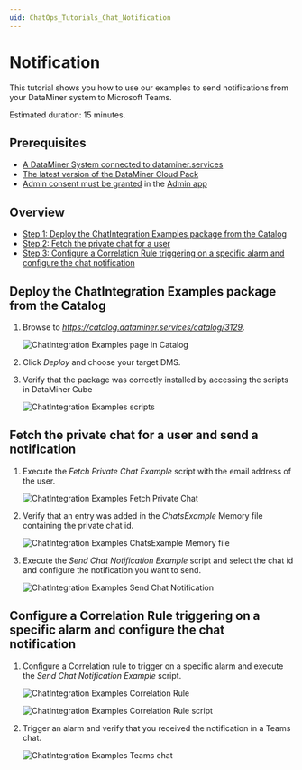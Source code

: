 ```yaml
---
uid: ChatOps_Tutorials_Chat_Notification
---
```


# Notification

This tutorial shows you how to use our examples to send notifications from your DataMiner system to Microsoft Teams.

Estimated duration: 15 minutes.

## Prerequisites

- [A DataMiner System connected to dataminer.services](xref:Connecting_your_DataMiner_System_to_the_cloud)
- [The latest version of the DataMiner Cloud Pack](xref:Managing_cloud-connected_nodes#upgrading-nodes-to-the-latest-dxm-versions)
- [Admin consent must be granted](xref:Granting_admin_consent) in the [Admin app](https://admin.dataminer.services)

## Overview

- [Step 1: Deploy the ChatIntegration Examples package from the Catalog](#deploy-the-chatintegration-examples-package-from-the-catalog)
- [Step 2: Fetch the private chat for a user](#fetch-the-private-chat-for-a-user-and-send-a-notification)
- [Step 3: Configure a Correlation Rule triggering on a specific alarm and configure the chat notification](#configure-a-correlation-rule-triggering-on-a-specific-alarm-and-configure-the-chat-notification)

## Deploy the ChatIntegration Examples package from the Catalog

1. Browse to *<https://catalog.dataminer.services/catalog/3129>*.

   ![ChatIntegration Examples page in Catalog](~/user-guide/images/chatops_notification_01_001.png)

1. Click *Deploy* and choose your target DMS.

1. Verify that the package was correctly installed by accessing the scripts in DataMiner Cube

   ![ChatIntegration Examples scripts](~/user-guide/images/chatops_notification_01_002.png)

## Fetch the private chat for a user and send a notification

1. Execute the *Fetch Private Chat Example* script with the email address of the user.

   ![ChatIntegration Examples Fetch Private Chat](~/user-guide/images/chatops_notification_02_001.png)

1. Verify that an entry was added in the *ChatsExample* Memory file containing the private chat id.

   ![ChatIntegration Examples ChatsExample Memory file](~/user-guide/images/chatops_notification_02_002.png)

1. Execute the *Send Chat Notification Example* script and select the chat id and configure the notification you want to send.

   ![ChatIntegration Examples Send Chat Notification](~/user-guide/images/chatops_notification_02_003.png)

## Configure a Correlation Rule triggering on a specific alarm and configure the chat notification

1. Configure a Correlation rule to trigger on a specific alarm and execute the *Send Chat Notification Example* script.

   ![ChatIntegration Examples Correlation Rule](~/user-guide/images/chatops_notification_03_001.png)

   ![ChatIntegration Examples Correlation Rule script](~/user-guide/images/chatops_notification_03_002.png)

1. Trigger an alarm and verify that you received the notification in a Teams chat.

   ![ChatIntegration Examples Teams chat](~/user-guide/images/chatops_notification_03_002.png)
